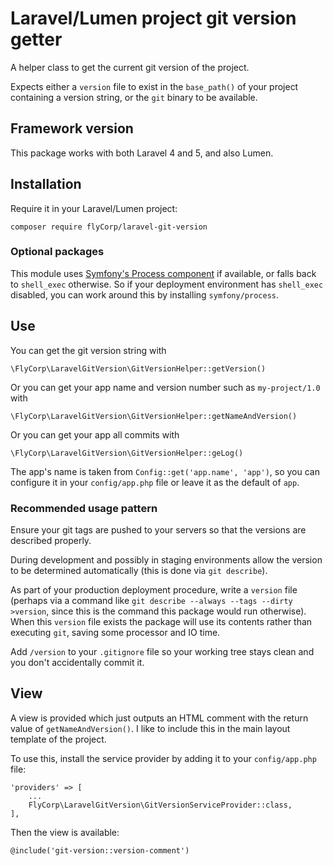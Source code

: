 Laravel/Lumen project git version getter
========================================

A helper class to get the current git version of the project.

Expects either a `version` file to exist in the `base_path()` of your project
containing a version string, or the `git` binary to be available.

Framework version
-----------------

This package works with both Laravel 4 and 5, and also Lumen.

Installation
------------

Require it in your Laravel/Lumen project:

    composer require flyCorp/laravel-git-version

### Optional packages

This module uses [Symfony's Process component][process] if available,
or falls back to `shell_exec` otherwise.
So if your deployment environment has `shell_exec` disabled,
you can work around this by installing `symfony/process`.

[process]: https://github.com/symfony/process

Use
---

You can get the git version string with

    \FlyCorp\LaravelGitVersion\GitVersionHelper::getVersion()

Or you can get your app name and version number such as `my-project/1.0` with

    \FlyCorp\LaravelGitVersion\GitVersionHelper::getNameAndVersion()

Or you can get your app all commits with

    \FlyCorp\LaravelGitVersion\GitVersionHelper::geLog()

The app's name is taken from `Config::get('app.name', 'app')`, so you can
configure it in your `config/app.php` file or leave it as the default of `app`.

### Recommended usage pattern

Ensure your git tags are pushed to your servers
so that the versions are described properly.

During development and possibly in staging environments
allow the version to be determined automatically
(this is done via `git describe`).

As part of your production deployment procedure,
write a `version` file (perhaps via a command like
`git describe --always --tags --dirty >version`,
since this is the command this package would run otherwise).
When this `version` file exists the package will use its contents
rather than executing `git`, saving some processor and IO time.

Add `/version` to your `.gitignore` file
so your working tree stays clean and you don't accidentally commit it.

View
----

A view is provided which just outputs an HTML comment with the return value of
`getNameAndVersion()`. I like to include this in the main layout template of the
project.

To use this, install the service provider by adding it to your `config/app.php`
file:

    'providers' => [
        ...
        FlyCorp\LaravelGitVersion\GitVersionServiceProvider::class,
    ],

Then the view is available:

    @include('git-version::version-comment')

